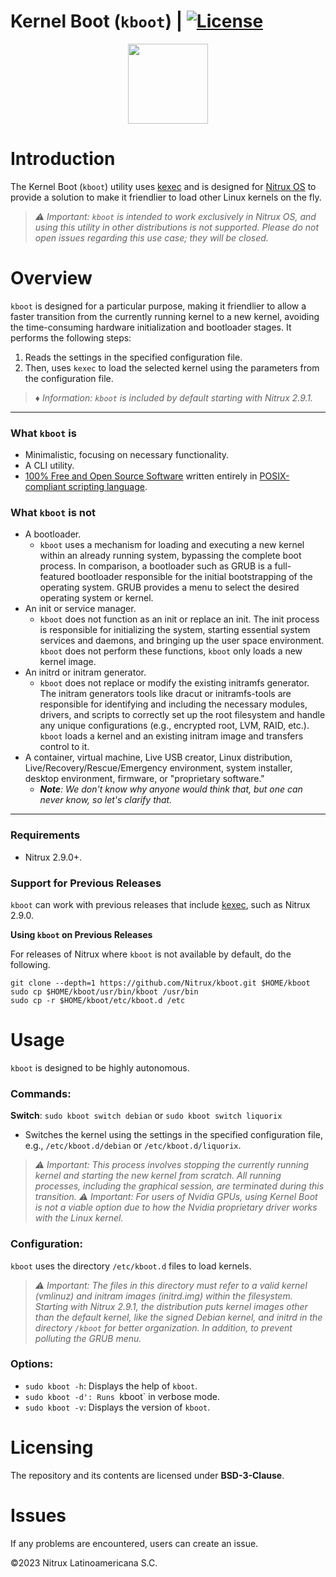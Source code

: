 # Kernel Boot (`kboot`) | [![License](https://img.shields.io/badge/License-BSD_3--Clause-blue.svg)](https://opensource.org/licenses/BSD-3-Clause)

<p align="center">
  <img width="128" height="128" src="https://raw.githubusercontent.com/Nitrux/luv-icon-theme/master/Luv/mimetypes/64/application-x-executable.svg">
</p>


# Introduction

The Kernel Boot (`kboot`) utility uses [kexec](https://en.wikipedia.org/wiki/Kexec) and is designed for [Nitrux OS](https://nxos.org/) to provide a solution to make it friendlier to load other Linux kernels on the fly.

> _⚠️ Important: `kboot` is intended to work exclusively in Nitrux OS, and using this utility in other distributions is not supported. Please do not open issues regarding this use case; they will be closed._

# Overview

`kboot` is designed for a particular purpose, making it friendlier to allow a faster transition from the currently running kernel to a new kernel, avoiding the time-consuming hardware initialization and bootloader stages. It performs the following steps:

1. Reads the settings in the specified configuration file.
2. Then, uses `kexec` to load the selected kernel using the parameters from the configuration file.

> _♦ Information: `kboot` is included by default starting with Nitrux 2.9.1._

---

### What `kboot` is

- Minimalistic, focusing on necessary functionality.
- A CLI utility.
- [100% Free and Open Source Software](#licensing) written entirely in [POSIX-compliant scripting language](https://en.wikipedia.org/wiki/Shell_script#Typical_POSIX_scripting_languages).

### What `kboot` is not

- A bootloader.
  - `kboot` uses a mechanism for loading and executing a new kernel within an already running system, bypassing the complete boot process. In comparison, a bootloader such as GRUB is a full-featured bootloader responsible for the initial bootstrapping of the operating system. GRUB provides a menu to select the desired operating system or kernel.
- An init or service manager.
  - `kboot` does not function as an init or replace an init. The init process is responsible for initializing the system, starting essential system services and daemons, and bringing up the user space environment. `kboot` does not perform these functions, `kboot` only loads a new kernel image.
- An initrd or initram generator.
  - `kboot` does not replace or modify the existing initramfs generator. The initram generators tools like dracut or initramfs-tools are responsible for identifying and including the necessary modules, drivers, and scripts to correctly set up the root filesystem and handle any unique configurations (e.g., encrypted root, LVM, RAID, etc.). `kboot` loads a kernel and an existing initram image and transfers control to it.
- A container, virtual machine, Live USB creator, Linux distribution, Live/Recovery/Rescue/Emergency environment, system installer, desktop environment, firmware, or "proprietary software."
  - _**Note**: We don't know why anyone would think that, but one can never know, so let's clarify that._

----

### Requirements

- Nitrux 2.9.0+.

### Support for Previous Releases

`kboot` can work with previous releases that include [kexec](https://en.wikipedia.org/wiki/Kexec), such as Nitrux 2.9.0.

**Using `kboot` on Previous Releases**

For releases of Nitrux where `kboot` is not available by default, do the following.

```
git clone --depth=1 https://github.com/Nitrux/kboot.git $HOME/kboot
sudo cp $HOME/kboot/usr/bin/kboot /usr/bin
sudo cp -r $HOME/kboot/etc/kboot.d /etc
```

# Usage

`kboot` is designed to be highly autonomous.

### Commands:

**Switch**: `sudo kboot switch debian` or `sudo kboot switch liquorix`
- Switches the kernel using the settings in the specified configuration file, e.g., `/etc/kboot.d/debian` or `/etc/kboot.d/liquorix`.
> _⚠️ Important: This process involves stopping the currently running kernel and starting the new kernel from scratch. All running processes, including the graphical session, are terminated during this transition._
> _⚠️ Important: For users of Nvidia GPUs, using Kernel Boot is not a viable option due to how the Nvidia proprietary driver works with the Linux kernel._

### Configuration:

`kboot` uses the directory `/etc/kboot.d` files to load kernels.
>_⚠️ Important: The files in this directory must refer to a valid kernel (vmlinuz) and initram images (initrd.img) within the filesystem. Starting with Nitrux 2.9.1, the distribution puts kernel images other than the default kernel, like the signed Debian kernel, and initrd in the directory `/kboot` for better organization. In addition, to prevent polluting the GRUB menu._

### Options:

- `sudo kboot -h`: Displays the help of `kboot`.
- `sudo kboot -d': Runs `kboot` in verbose mode.
- `sudo kboot -v`: Displays the version of `kboot`.

# Licensing

The repository and its contents are licensed under **BSD-3-Clause**.

# Issues
If any problems are encountered, users can create an issue.

©2023 Nitrux Latinoamericana S.C.
